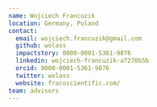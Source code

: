 ```yaml
---
name: Wojciech Francuzik
location: Germany, Poland
contact:
  email: wojciech.francuzik@gmail.com
  github: wolass
  impactstory: 0000-0001-5361-9876
  linkedin: wojciech-francuzik-a7270b5b
  orcid: 0000-0001-5361-9876
  twitter: wolass
  website: fracoscientific.com/
team: advisors
---
```

